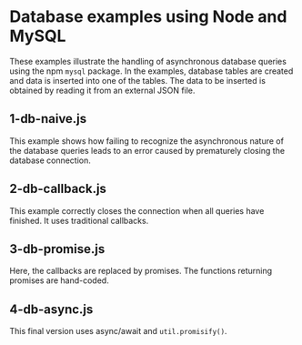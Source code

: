 # Database examples using Node and MySQL

These examples illustrate the handling of asynchronous database queries using the npm `mysql` package. In the examples, database tables are created and data is inserted into one of the tables. The data to be inserted is obtained by reading it from an external JSON file.

## 1-db-naive.js

This example shows how failing to recognize the asynchronous nature of the database queries leads to an error caused by prematurely closing the database connection.

## 2-db-callback.js

This example correctly closes the connection when all queries have finished. It uses traditional callbacks.

## 3-db-promise.js

Here, the callbacks are replaced by promises. The functions returning promises are hand-coded.

## 4-db-async.js

This final version uses async/await and `util.promisify()`.
